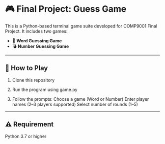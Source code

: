# 🎮 Final Project: Guess Game

This is a Python-based terminal game suite developed for COMP9001 Final Project. It includes two games:

- 🧠 **Word Guessing Game**  
- 💣 **Number Guessing Game**

---

## 👥 How to Play

1. Clone this repository
   
2. Run the program using game.py

3. Follow the prompts:
   Choose a game (Word or Number)
   Enter player names (2–3 players supported)
   Select number of rounds (1–5)

---

## ⚠️ Requirement

Python 3.7 or higher
